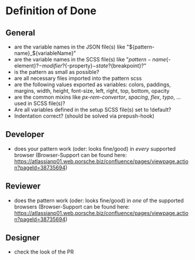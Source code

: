 # Definition of Done

## General
- are the variable names in the JSON file(s) like "${pattern-name}_${variableName}"
- are the variable names in the SCSS file(s) like "${pattern-name}${-element}?${-modifier}?${-property}${-state}?${breakpoint}?"
- is the pattern as small as possible?
- are all necessary files imported into the pattern scss
- are the following values exported as variables: colors, paddings, margins, width, height, font-size, left, right, top, bottom, opacity
- are the common mixins like _px-rem-convertor_, _spacing_, _flex_, _typo_, ... used in SCSS file(s)?
- Are all variables defined in the setup SCSS file(s) set to !default?
- Indentation correct? (should be solved via prepush-hook)

## Developer
- does your pattern work (oder: looks fine/good) in *every* supported browser (Browser-Support can be found here: https://atlassianp01.web.porsche.biz/confluence/pages/viewpage.action?pageId=38735694)

## Reviewer
- does the pattern work (oder: looks fine/good) in *one* of the supported browsers (Browser-Support can be found here: https://atlassianp01.web.porsche.biz/confluence/pages/viewpage.action?pageId=38735694)

## Designer
- check the look of the PR  
